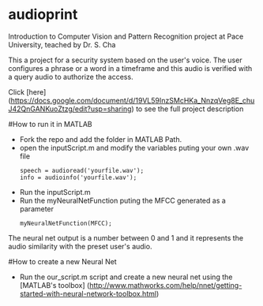 # audioprint
Introduction to Computer Vision and Pattern Recognition project at Pace University, teached by Dr. S. Cha

This a project for a security system based on the user's voice. The user configures a phrase or a word in a timeframe and this audio is verified with a query audio to authorize the access.

Click [here] (https://docs.google.com/document/d/19VL59InzSMcHKa_NnzqVeg8E_chuJ42QnGANKuoZtzg/edit?usp=sharing) to see the full project description

#How to run it in MATLAB

* Fork the repo and add the folder in MATLAB Path.
* open the inputScript.m and modify the variables puting your own .wav file
  ```
  speech = audioread('yourfile.wav');
  info = audioinfo('yourfile.wav');
  ```
* Run the inputScript.m
* Run the myNeuralNetFunction puting the MFCC generated as a parameter
  ```
  myNeuralNetFunction(MFCC);
  ```

The neural net output is a number between 0 and 1 and it represents the audio similarity with the preset user's audio.

#How to create a new Neural Net

* Run the our_script.m script and create a new neural net using the [MATLAB's toolbox] (http://www.mathworks.com/help/nnet/getting-started-with-neural-network-toolbox.html)
